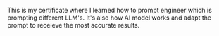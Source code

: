 This is my certificate where I learned how to prompt engineer which is prompting different LLM's. It's also how AI model works and adapt the prompt to receieve the most accurate results.
